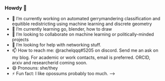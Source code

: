 ### Howdy 👋

- 🔭 I’m currently working on automated gerrymandering classification and equitible redistricting using machine learning and discrete geometry 
- 🌱 I’m currently learning go, blender, how to draw
- 👯 I’m looking to collaborate on machine learning or politically-minded projects 
- 🤔 I’m looking for help with networking stuff.
- 📫 How to reach me: @rachelqqq#5205 on discord. Send me an ask on my blog. For academic or work contacts, email is preferred. ORCID, arxiv and researcherid coming soon.
- 😄 Pronouns: she/they
- ⚡ Fun fact: I like opossums probably too much.
-->

